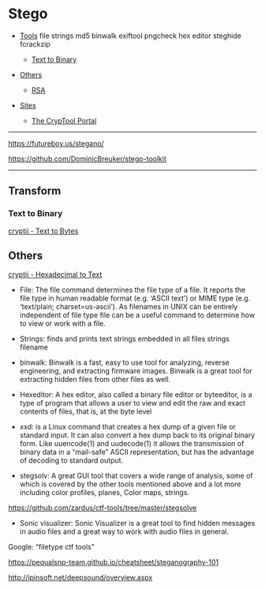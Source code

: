 # Stego

- [Tools](#Transform)
file
strings
md5
binwalk
exiftool
pngcheck
hex editor
steghide
fcrackzip

  - [Text to Binary](Text-to-Binary)
- [Others](#Others)
  - [RSA](#RSA)
- [Sites](#Sites)
  - [The CrypTool Portal](https://www.cryptool.org/en/cto/)

---

https://futureboy.us/stegano/

https://github.com/DominicBreuker/stego-toolkit

---

## Transform

### Text to Binary

[cryptii - Text to Bytes](https://cryptii.com/pipes/text-to-binary)

## Others

[cryptii - Hexadecimal to Text](https://cryptii.com/pipes/hex-to-text)



- File: The file command determines the file type of a file. It reports the file type in human readable format (e.g. ‘ASCII text’) or MIME type (e.g. ‘text/plain; charset=us-ascii’). As filenames in UNIX can be entirely independent of file type file can be a useful command to determine how to view or work with a file.


- Strings: finds and prints text strings embedded in all files strings filename

- binwalk: Binwalk is a fast, easy to use tool for analyzing, reverse engineering, and extracting firmware images. Binwalk is a great tool for extracting hidden files from other files as well.

- Hexeditor: A hex editor, also called a binary file editor or byteeditor, is a type of program that allows a user to view and edit the raw and exact contents of files, that is, at the byte level

- xxd: is a Linux command that creates a hex dump of a given file or standard input. It can also convert a hex dump back to its original binary form. Like uuencode(1) and uudecode(1) it allows the transmission of binary data in a “mail-safe” ASCII representation, but has the advantage of decoding to standard output.

- stegsolv: A great GUI tool that covers a wide range of analysis, some of which is covered by the other tools mentioned above and a lot more including color profiles, planes, Color maps, strings.

https://github.com/zardus/ctf-tools/tree/master/stegsolve

- Sonic visualizer: Sonic Visualizer is a great tool to find hidden messages in audio files and a great way to work with audio files in general. 



Google: “filetype ctf tools”


<https://pequalsnp-team.github.io/cheatsheet/steganography-101>


<http://jpinsoft.net/deepsound/overview.aspx>